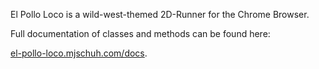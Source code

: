 El Pollo Loco is a wild-west-themed 2D-Runner for the Chrome Browser.

Full documentation of classes and methods can be found here:

[el-pollo-loco.mjschuh.com/docs](https://el-pollo-loco.mjschuh.com/docs/).